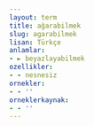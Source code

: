 ```yaml
---
layout: term
title: ağarabilmek
slug: agarabilmek
lisan: Türkçe
anlamlar:
- ► beyazlayabilmek
ozellikler:
- - nesnesiz
ornekler:
- - ''
orneklerkaynak:
- - ''
---
```

